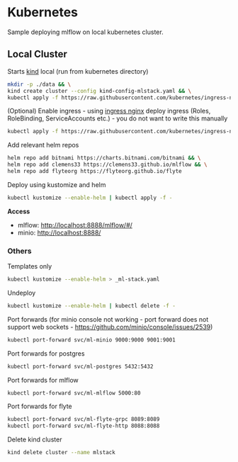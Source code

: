 # Kubernetes

Sample deploying mlflow on local kubernetes cluster.

## Local Cluster

Starts [kind](https://kind.sigs.k8s.io/) local (run from kubernetes directory)

```bash
mkdir -p ./data && \
kind create cluster --config kind-config-mlstack.yaml && \
kubectl apply -f https://raw.githubusercontent.com/kubernetes/ingress-nginx/main/deploy/static/provider/kind/deploy.yaml
```

(Optional) Enable ingress - using [ingress nginx](https://kind.sigs.k8s.io/docs/user/ingress/#ingress-nginx) deploy ingress (Roles, RoleBinding, ServiceAccounts etc.) - you do not want to write this manually

```bash
kubectl apply -f https://raw.githubusercontent.com/kubernetes/ingress-nginx/main/deploy/static/provider/kind/deploy.yaml
```

Add relevant helm repos

```bash
helm repo add bitnami https://charts.bitnami.com/bitnami && \
helm repo add clemens33 https://clemens33.github.io/mlflow && \
helm repo add flyteorg https://flyteorg.github.io/flyte
```

Deploy using kustomize and helm

```bash
kubectl kustomize --enable-helm | kubectl apply -f -
```

**Access**

* mlflow: <http://localhost:8888/mlflow/#/>
* minio: <http://localhost:8888/>

### Others

Templates only

```bash
kubectl kustomize --enable-helm > _ml-stack.yaml
```

Undeploy

```bash
kubectl kustomize --enable-helm | kubectl delete -f -
```

Port forwards (for minio console not working - port forward does not support web sockets - <https://github.com/minio/console/issues/2539>)

```bash
kubectl port-forward svc/ml-minio 9000:9000 9001:9001
```

Port forwards for postgres

```bash
kubectl port-forward svc/ml-postgres 5432:5432
```

Port forwards for mlflow

```bash
kubectl port-forward svc/ml-mlflow 5000:80
```

Port forwards for flyte

```bash
kubectl port-forward svc/ml-flyte-grpc 8089:8089
kubectl port-forward svc/ml-flyte-http 8088:8088
```

Delete kind cluster

```bash
kind delete cluster --name mlstack
```

